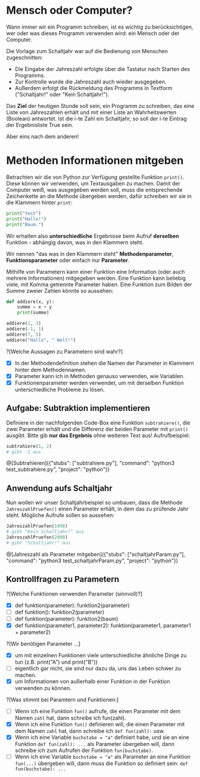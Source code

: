# Mensch oder Computer?

Wann immer wir ein Programm schreiben, ist es wichtig zu berücksichtigen, wer oder was dieses Programm verwenden wird: ein Mensch oder der Computer.

Die Vorlage zum Schaltjahr war auf die Bedienung von Menschen zugeschnitten:
- Die Eingabe der Jahreszahl erfolgte über die Tastatur nach Starten des Programms.
- Zur Kontrolle wurde die Jahreszahl auch wieder ausgegeben.
- Außerdem erfolgt die Rückmeldung des Programms in Textform ("Schaltjahr!" oder "Kein Schaltjahr!").

Das **Ziel** der heutigen Stunde soll sein, ein Programm zu schreiben, das eine Liste von Jahreszahlen erhält und mit einer Liste an Wahrheitswerten (Boolean) antwortet. Ist die i-te Zahl ein Schaltjahr, so soll der i-te Eintrag der Ergebnisliste True sein.

Aber eins nach dem anderen!

# Methoden Informationen mitgeben

Betrachten wir die von Python zur Verfügung gestellte Funktion `print()`. Diese können wir verwenden, um Textausgaben zu machen. Damit der Computer weiß, was ausgegeben werden soll, muss die entsprechende Zeichenkette an die Methode übergeben werden, dafür schreiben wir sie in die Klammern hinter `print`:

```python
print("test")
print("Hallo!")
print("Baum.")
```

Wir erhalten also **unterschiedliche** Ergebnisse beim Aufruf **derselben** Funktion - abhängig davon, was in den Klammern steht. 

Wir nennen "das was in den Klammern steht" **Methodenparameter**, **Funktionsparameter** oder einfach nur **Parameter**.

Mithilfe von Parametern kann einer Funktion eine Information (oder auch mehrere Informationen) mitgegeben werden. Eine Funktion kann beliebig viele, mit Komma getrennte Parameter haben. Eine Funktion zum Bilden der Summe zweier Zahlen könnte so aussehen:

```python runnable
def addiere(x, y):
    summe = x + y
    print(summe)

addiere(1, 3)
addiere(-1, 1)
addiere(7, 5)
addiere("Hallo", " Welt!")
```

?[Welche Aussagen zu Parametern sind wahr?]
- [x] In der Methodendefinition stehen die Namen der Parameter in Klammern hinter dem Methodennamen.
- [x] Parameter kann ich in Methoden genauso verwenden, wie Variablen.
- [x] Funktionenparameter werden verwendet, um mit derselben Funktion unterschiedliche Probleme zu lösen.

## Aufgabe: Subtraktion implementieren

Definiere in der nachfolgenden Code-Box eine Funktion `subtrahiere()`, die zwei Parameter erhält und die Differenz der beiden Parameter mit `print()` ausgibt. Bitte gib **nur das Ergebnis** ohne weiteren Text aus! Aufrufbeispiel:

```python
subtrahiere(1, 2)
# gibt -1 aus
```

@[Subtrahieren]({"stubs": ["subtrahiere.py"], "command": "python3 test_subtrahiere.py", "project": "python"})

## Anwendung aufs Schaltjahr

Nun wollen wir unser Schaltjahrbeispiel so umbauen, dass die Methode `JahreszahlPruefen()` einen Parameter erhält, in dem das zu prüfende Jahr steht. Mögliche Aufrufe sollen so aussehen:

```python
JahreszahlPruefen(1998)
# gibt "Kein Schaltjahr!" aus
JahreszahlPruefen(2000)
# gibt "Schaltjahr!" aus
```

@[Jahreszahl als Parameter mitgeben]({"stubs": ["schaltjahrParam.py"], "command": "python3 test_schaltjahrParam.py", "project": "python"})

## Kontrollfragen zu Parametern

?[Welche Funktionen verwenden Parameter (sinnvoll)?]
- [x] def funktion(parameter):
        funktion2(parameter)
- [ ] def funktion():
        funktion2(parameter)
- [ ] def funktion(parameter):
        funktion2(baum)
- [x] def funktion(parameter1, parameter2):
        funktion(parameter1, parameter1 + parameter2)

?[Wir benötigen Parameter ...]
- [x] um mit einzelnen Funktionen viele unterschiedliche ähnliche Dinge zu tun (z.B. print("A") und print("B"))
- [ ] eigentlich gar nicht, sie sind nur dazu da, uns das Leben schwer zu machen.
- [x] um Informationen von außerhalb einer Funktion in der Funktion verwenden zu können.

?[Was stimmt bei Paramtern und Funktionen:]
- [ ] Wenn ich eine Funktion `fun()` aufrufe, die einen Parameter mit dem Namen `zahl` hat, dann schreibe ich fun(zahl).
- [x] Wenn ich eine Funktion `fun()` definieren will, die einen Parameter mit dem Namen `zahl` hat, dann schreibe ich `def fun(zahl):` usw.
- [x] Wenn ich eine Variable `buchstabe = "a"` definiert habe, und sie an eine Funktion `def fun(zahl): ...` als Parameter übergeben will, dann schreibe ich zum Aufrufen der Funktion `fun(buchstabe)`.
- [ ] Wenn ich eine Variable `buchstabe = "a"` als Parameter an eine Funktion `fun(...)` übergeben will, dann muss die Funktion so definiert sein: `def fun(buchstabe): ...`
